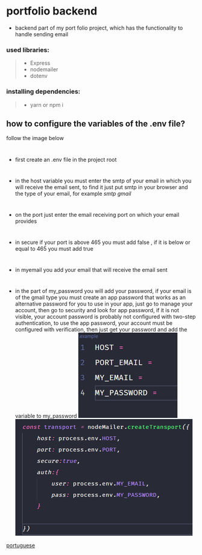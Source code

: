 # portfolio backend

* backend part of my port folio project, which has the functionality to handle sending email

### used libraries:
> - Express
> - nodemailer
> - dotenv

### installing dependencies:
> - yarn or npm i

## how to configure the variables of the .env file?
 follow the image below

#
* first create an .env file in the project root
#
* in the host variable you must enter the smtp of your email in which you will receive the email sent, to find it just put smtp in your browser and the type of your email, for example *smtp gmail*

#
* on the port just enter the email receiving port on which your email provides
#
* in secure if your port is above 465 you must add false , if it is below or equal to 465 you must add true

#

* in myemail you add your email that will receive the email sent

#

*  in the part of my_password you will add your password, if your email is of the gmail type you must create an app password that works as an alternative password for you to use in your app, just go to manage your account, then go to security and look for app password, if it is not visible, your account password is probably not configured with two-step authentication, to use the app password, your account must be configured with verification, then just get your password and add the variable to my_password
![](./assets/env.png)
![](./assets/configVarEnv.png)



[portuguese](./readme.potuguese.md)

